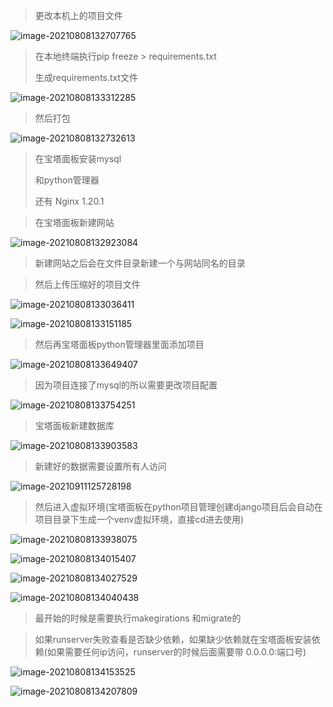 > 更改本机上的项目文件

![image-20210808132707765](部署Django.assets/image-20210808132707765.png)

> 在本地终端执行pip freeze > requirements.txt
>
> 生成requirements.txt文件

![image-20210808133312285](部署Django.assets/image-20210808133312285.png)

> 然后打包

![image-20210808132732613](部署Django.assets/image-20210808132732613.png)

> 在宝塔面板安装mysql
>
> 和python管理器 
>
> 还有 Nginx 1.20.1

> 在宝塔面板新建网站

![image-20210808132923084](部署Django.assets/image-20210808132923084.png)

> 新建网站之后会在文件目录新建一个与网站同名的目录

> 然后上传压缩好的项目文件

![image-20210808133036411](部署Django.assets/image-20210808133036411.png)

![image-20210808133151185](部署Django.assets/image-20210808133151185.png)

> 然后再宝塔面板python管理器里面添加项目

![image-20210808133649407](部署Django.assets/image-20210808133649407.png)

> 因为项目连接了mysql的所以需要更改项目配置

![image-20210808133754251](部署Django.assets/image-20210808133754251.png)

> 宝塔面板新建数据库

![image-20210808133903583](部署Django.assets/image-20210808133903583.png)

> 新建好的数据需要设置所有人访问

![image-20210911125728198](部署Django.assets/image-20210911125728198.png)

> 然后进入虚拟环境(宝塔面板在python项目管理创建django项目后会自动在项目目录下生成一个venv虚拟环境，直接cd进去使用)

![image-20210808133938075](部署Django.assets/image-20210808133938075.png)

![image-20210808134015407](部署Django.assets/image-20210808134015407.png)

![image-20210808134027529](部署Django.assets/image-20210808134027529.png)

![image-20210808134040438](部署Django.assets/image-20210808134040438.png)

> 最开始的时候是需要执行makegirations 和migrate的

> 如果runserver失败查看是否缺少依赖，如果缺少依赖就在宝塔面板安装依赖(如果需要任何ip访问，runserver的时候后面需要带 0.0.0.0:端口号)

![image-20210808134153525](部署Django.assets/image-20210808134153525.png)

![image-20210808134207809](部署Django.assets/image-20210808134207809.png)

